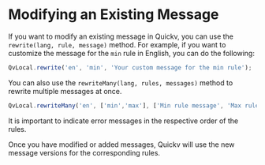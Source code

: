 # Modifying an Existing Message

If you want to modify an existing message in Quickv, you can use the `rewrite(lang, rule, message)` method. For example, if you want to customize the message for the `min` rule in English, you can do the following:

```javascript
QvLocal.rewrite('en', 'min', 'Your custom message for the min rule');
```

You can also use the `rewriteMany(lang, rules, messages)` method to rewrite multiple messages at once.

```javascript
QvLocal.rewriteMany('en', ['min','max'], ['Min rule message', 'Max rule message']);
```

It is important to indicate error messages in the respective order of the rules.

Once you have modified or added messages, Quickv will use the new message versions for the corresponding rules.

